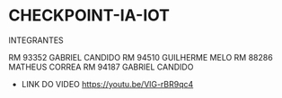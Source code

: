 # CHECKPOINT-IA-IOT

INTEGRANTES

RM 93352 GABRIEL CANDIDO
RM 94510 GUILHERME MELO
RM 88286 MATHEUS CORREA
RM 94187 GABRIEL CANDIDO

- LINK DO VIDEO https://youtu.be/VlG-rBR9qc4

